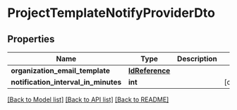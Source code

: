 # ProjectTemplateNotifyProviderDto

## Properties
Name | Type | Description | Notes
------------ | ------------- | ------------- | -------------
**organization_email_template** | [**IdReference**](IdReference.md) |  | 
**notification_interval_in_minutes** | **int** |  | [optional] 

[[Back to Model list]](../README.md#documentation-for-models) [[Back to API list]](../README.md#documentation-for-api-endpoints) [[Back to README]](../README.md)


